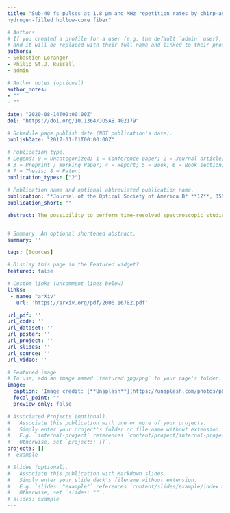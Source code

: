 ```yaml
---
title: "Sub-40 fs pulses at 1.8 μm and MHz repetition rates by chirp-assisted Raman scattering in
hydrogen-filled hollow-core fiber"

# Authors
# If you created a profile for a user (e.g. the default `admin` user), write the username (folder name) here 
# and it will be replaced with their full name and linked to their profile.
authors:
- Sébastien Loranger
- Philip St.J. Russell
- admin

# Author notes (optional)
author_notes:
- ""
- ""

date: "2020-08-14T00:00:00Z"
doi: "https://doi.org/10.1364/JOSAB.402179"

# Schedule page publish date (NOT publication's date).
publishDate: "2017-01-01T00:00:00Z"

# Publication type.
# Legend: 0 = Uncategorized; 1 = Conference paper; 2 = Journal article;
# 3 = Preprint / Working Paper; 4 = Report; 5 = Book; 6 = Book section;
# 7 = Thesis; 8 = Patent
publication_types: ["2"]

# Publication name and optional abbreviated publication name.
publication: "*Journal of the Optical Society of America B* **12**, 3550 (2020)"
publication_short: ""

abstract: The possibility to perform time-resolved spectroscopic studies in the molecular fingerprinting region or extending the cutoff wavelength of high-harmonic generation has recently boosted the development of efficient mid-infrared (mid-IR) ultrafast lasers. In particular, fiber lasers based on active media such as thulium or holmium are a very active area of research since they are robust, compact, and can operate at high repetition rates. These systems, however, are still complex, are unable to deliver pulses shorter than 100 fs, and are not yet as mature as their near-infrared counterparts. Here, we report the generation of sub-40 fs pulses at 1.8 µm, with quantum efficiencies of 50% and without the need for post-compression, in hydrogen-filled, hollow-core photonic crystal fiber pumped by a commercial high-repetition-rate 300 fs fiber laser at 1030 nm. This is achieved by pressure-tuning the dispersion and avoiding Raman gain suppression by adjusting the chirp of the pump pulses and the proportion of higher-order modes launched into the fiber. The system is optimized using a physical model that incorporates the main linear and nonlinear contributions to the optical response. The approach is average power-scalable, permits adjustment of the pulse shape, and can potentially allow access to much longer wavelengths


# Summary. An optional shortened abstract.
summary: '' 

tags: [Sources]

# Display this page in the Featured widget?
featured: false

# Custom links (uncomment lines below)
links:
 - name: "arXiv"
   url: 'https://arxiv.org/pdf/2006.16782.pdf'

url_pdf: ''
url_code: ''
url_dataset: ''
url_poster: ''
url_project: ''
url_slides: ''
url_source: ''
url_video: ''

# Featured image
# To use, add an image named `featured.jpg/png` to your page's folder. 
image:
  caption: 'Image credit: [**Unsplash**](https://unsplash.com/photos/pLCdAaMFLTE)'
  focal_point: ""
  preview_only: false

# Associated Projects (optional).
#   Associate this publication with one or more of your projects.
#   Simply enter your project's folder or file name without extension.
#   E.g. `internal-project` references `content/project/internal-project/index.md`.
#   Otherwise, set `projects: []`.
projects: []
#- example

# Slides (optional).
#   Associate this publication with Markdown slides.
#   Simply enter your slide deck's filename without extension.
#   E.g. `slides: "example"` references `content/slides/example/index.md`.
#   Otherwise, set `slides: ""`.
# slides: example
---
```

